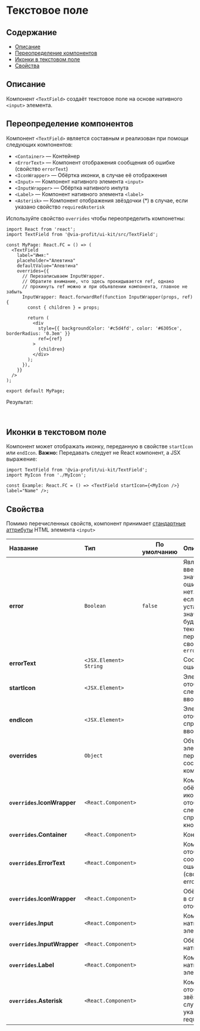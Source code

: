 # Текстовое поле

## Содержание

- [Описание](#описание)
- [Переопределение компонентов](#переопределение-компонентов)
- [Иконки в текстовом поле](#иконки-в-текстовом-поле)
- [Свойства](#свойства)

## Описание

Компонент `<TextField>` создаёт текстовое поле на основе нативного `<input>` элемента.

<ExampleTextFieldOverview>

## Переопределение компонентов

Компонент `<TextField>` является составным и реализован при помощи следующих компонентов:

- `<Container>` — Контейнер
- `<ErrorText>` — Компонент отображения сообщения об ошибке (свойство `errorText`)
- `<IconWrapper>` — Обёртка иконки, в случае её отображения
- `<Input>` — Компонент нативного элемента `<input>`
- `<InputWrapper>` — Обёртка нативного инпута
- `<Label>` — Компонент нативного элемента `<label>`
- `<Asterisk>` — Компонент отображения звёздочки (\*) в случае, если указано свойство `requiredAsterisk`

Используйте свойство `overrides` чтобы переопределить компонетны:

```tsx
import React from 'react';
import TextField from '@via-profit/ui-kit/src/TextField';

const MyPage: React.FC = () => (
  <TextField
    label="Имя:"
    placeholder="Алевтина"
    defaultValue="Алевтина"
    overrides={{
      // Перезаписываем InputWrapper.
      // Обратите внимание, что здесь прокидывается ref, однако
      // прокинуть ref можно и при объявлении компонента, главное не забыть
      InputWrapper: React.forwardRef(function InputWrapper(props, ref) {
        const { children } = props;

        return (
          <div
            style={{ backgroundColor: '#c5d4fd', color: '#6305ce', borderRadius: '0.3em' }}
            ref={ref}
          >
            {children}
          </div>
        );
      }),
    }}
  />
);

export default MyPage;
```

Результат:

<ExampleTextFieldOverrides />
&nbsp;
&nbsp;

## Иконки в текстовом поле

Компонент может отображать иконку, переданную в свойстве `startIcon` или `endIcon`.
**Важно:** Передавать следует не React компонент, а JSX выражение:

```tsx
import TextField from '@via-profit/ui-kit/TextField';
import MyIcon from './MyIcon';

const Example: React.FC = () => <TextField startIcon={<MyIcon />} label="Name" />;
```

<ExampleTextFieldIcons />

## Свойства

Помимо перечисленных свойств, компонент принимает [стандартные аттрибуты](https://developer.mozilla.org/ru/docs/Web/HTML/Element/input#атрибуты) HTML элемента `<input>`

| Название                     | Тип                      | По умолчанию | Описание                                                                                                                                                     |
| :--------------------------- | :----------------------- | ------------ | :----------------------------------------------------------------------------------------------------------------------------------------------------------- |
| **error**                    | `Boolean`                | `false`      | Является ли введённое значение ошибочным или нет. В случае, если установлено значение `true`, будет отображён текст ошибки переданный в свойстве `errorText` |
| **errorText**                | `<JSX.Element>` `String` |              | Сообщение об ошибке                                                                                                                                          |
| **startIcon**                | `<JSX.Element>`          |              | Элемент иконки, отображаемой слева от поля ввода                                                                                                             |
| **endIcon**                  | `<JSX.Element>`          |              | Элемент иконки, отображаемой справа от поля ввода                                                                                                            |
| **overrides**                | `Object`                 |              | Объект элементов для переопределения составных компонентов                                                                                                   |
| **`overrides`.IconWrapper**  | `<React.Component>`      |              | Компонент обёртка для иконки, отображаемой слева и/или справа от текста кнопки                                                                               |
| **`overrides`.Container**    | `<React.Component>`      |              | Контейнер                                                                                                                                                    |
| **`overrides`.ErrorText**    | `<React.Component>`      |              | Компонент отображения сообщения об ошибке (свойство errorText)                                                                                               |
| **`overrides`.IconWrapper**  | `<React.Component>`      |              | Обёртка иконки, в случае её отображения                                                                                                                      |
| **`overrides`.Input**        | `<React.Component>`      |              | Компонент нативного элемента `<input>`                                                                                                                       |
| **`overrides`.InputWrapper** | `<React.Component>`      |              | Обёртка нативного инпута                                                                                                                                     |
| **`overrides`.Label**        | `<React.Component>`      |              | Компонент нативного элемента `<label>`                                                                                                                       |
| **`overrides`.Asterisk**     | `<React.Component>`      |              | Компонент отображения звёздочки (\*) в случае, если указано свойство requiredAsterisk                                                                        |

